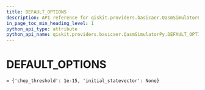 ```yaml
---
title: DEFAULT_OPTIONS
description: API reference for qiskit.providers.basicaer.QasmSimulatorPy.DEFAULT_OPTIONS
in_page_toc_min_heading_level: 1
python_api_type: attribute
python_api_name: qiskit.providers.basicaer.QasmSimulatorPy.DEFAULT_OPTIONS
---
```


# DEFAULT\_OPTIONS

<span id="qiskit.providers.basicaer.QasmSimulatorPy.DEFAULT_OPTIONS" />

`= {'chop_threshold': 1e-15, 'initial_statevector': None}`

